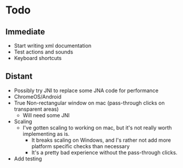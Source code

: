 # Todo

## Immediate
- Start writing xml documentation
- Test actions and sounds
- Keyboard shortcuts

## Distant
- Possibly try JNI to replace some JNA code for performance
- ChromeOS/Android
- True Non-rectangular window on mac (pass-through clicks on transparent areas)
  - Will need some JNI
- Scaling
  - I've gotten scaling to working on mac, but it's not really worth implementing as is.
    - It breaks scaling on Windows, and I's rather not add more platform specific checks than necessary
    - It's a pretty bad experience without the pass-through clicks.
- Add testing